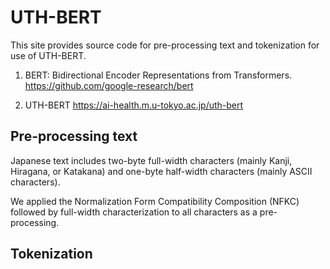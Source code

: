# UTH-BERT
This site provides source code for pre-processing text and tokenization for use of UTH-BERT.

1. BERT: Bidirectional Encoder Representations from Transformers.
https://github.com/google-research/bert

2. UTH-BERT
https://ai-health.m.u-tokyo.ac.jp/uth-bert

## Pre-processing text

Japanese text includes two-byte full-width characters (mainly Kanji, Hiragana, or Katakana) and one-byte half-width characters (mainly ASCII characters).

We applied the Normalization Form Compatibility Composition (NFKC) followed by full-width characterization to all characters as a pre-processing.
 
## Tokenization

